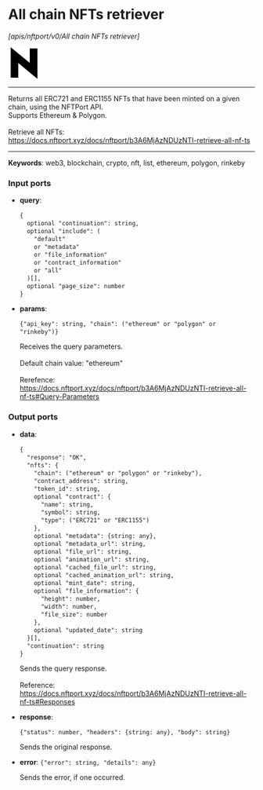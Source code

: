 # All chain NFTs retriever

_[apis/nftport/v0/All chain NFTs retriever]_

![icon](</assets/icons/352b98b2-6df6-4a21-93e1-a31cf5b9311d.png>)

---

Returns all ERC721 and ERC1155 NFTs that have been minted on a given chain, using the NFTPort API.<br>
Supports Ethereum & Polygon.<br>
<br>
Retrieve all NFTs:<br>
https://docs.nftport.xyz/docs/nftport/b3A6MjAzNDUzNTI-retrieve-all-nf-ts<br>

---

__Keywords__: web3, blockchain, crypto, nft, list, ethereum, polygon, rinkeby

### Input ports

* __query__: 
    ```
    {
      optional "continuation": string,
      optional "include": (
        "default"
        or "metadata"
        or "file_information"
        or "contract_information"
        or "all"
      )[],
      optional "page_size": number
    }
    ```


* __params__: 
    ```
    {"api_key": string, "chain": ("ethereum" or "polygon" or "rinkeby")}
    ```

    Receives the query parameters.<br>
    <br>
    Default chain value: "ethereum"<br>
    <br>
    Rerefence:<br>
    https://docs.nftport.xyz/docs/nftport/b3A6MjAzNDUzNTI-retrieve-all-nf-ts#Query-Parameters<br>

### Output ports

* __data__: 
    ```
    {
      "response": "OK",
      "nfts": {
        "chain": ("ethereum" or "polygon" or "rinkeby"),
        "contract_address": string,
        "token_id": string,
        optional "contract": {
          "name": string,
          "symbol": string,
          "type": ("ERC721" or "ERC1155")
        },
        optional "metadata": {string: any},
        optional "metadata_url": string,
        optional "file_url": string,
        optional "animation_url": string,
        optional "cached_file_url": string,
        optional "cached_animation_url": string,
        optional "mint_date": string,
        optional "file_information": {
          "height": number,
          "width": number,
          "file_size": number
        },
        optional "updated_date": string
      }[],
      "continuation": string
    }
    ```

    Sends the query response.<br>
    <br>
    Reference:<br>
    https://docs.nftport.xyz/docs/nftport/b3A6MjAzNDUzNTI-retrieve-all-nf-ts#Responses<br>


* __response__: 
    ```
    {"status": number, "headers": {string: any}, "body": string}
    ```

    Sends the original response.<br>


* __error__: ` {"error": string, "details": any} `

    Sends the error, if one occurred.<br>

